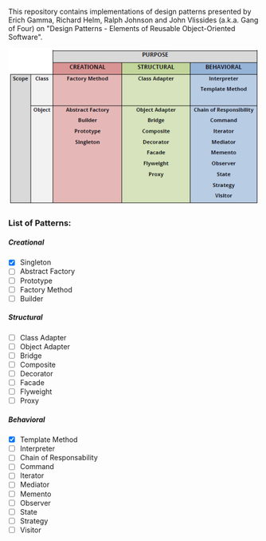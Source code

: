 This repository contains implementations of design patterns presented by Erich Gamma, Richard Helm, Ralph Johnson and John Vlissides (a.k.a. Gang of Four) on "Design Patterns - Elements of Reusable Object-Oriented Software".

![Patterns Table](https://github.com/HDeiro/design-patterns-java/blob/master/patterns-table.PNG?raw=true)

### List of Patterns:

##### Creational
- [X] Singleton
- [ ] Abstract Factory
- [ ] Prototype
- [ ] Factory Method
- [ ] Builder

##### Structural
- [ ] Class Adapter
- [ ] Object Adapter
- [ ] Bridge
- [ ] Composite
- [ ] Decorator
- [ ] Facade
- [ ] Flyweight
- [ ] Proxy

##### Behavioral
- [X] Template Method
- [ ] Interpreter
- [ ] Chain of Responsability
- [ ] Command
- [ ] Iterator
- [ ] Mediator
- [ ] Memento
- [ ] Observer
- [ ] State
- [ ] Strategy
- [ ] Visitor

